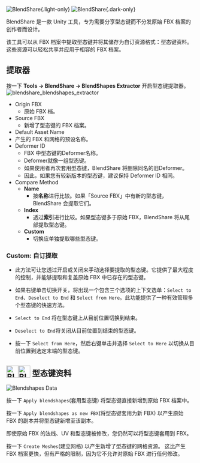 ![BlendShare](/blendshare_light_mode.png){.light-only}
![BlendShare](/blendshare.png){.dark-only}

BlendShare 是一款 Unity 工具，专为需要分享型态键而不分发原始 FBX 档案的创作者而设计。

该工具可以从 FBX 档案中提取型态键并将其储存为自订资源格式：型态键资料。
这些资源可以轻松共享并应用于相容的 FBX 档案。


## 提取器
按一下 **Tools -> BlendShare -> BlendShapes Extractor** 开启型态键提取器。
![blendshare_blendshapes_extractor](/blendshare_blendshapes_extractor.png)

- Origin FBX
  - 原始 FBX 档。
- Source FBX
  - 新增了型态键的 FBX 档案。
- Default Asset Name
 - 产生的 FBX 和网格的预设名称。
- Deformer ID
  - FBX 中型态键的Deformer名称。
  - Deformer就像一组型态键。
  - 如果使用者再次套用型态键，BlendShare 将删除同名的旧Deformer。
  - 因此，如果您有较新版本的型态键，建议保持 Deformer ID 相同。
- Compare Method
  - **Name**
    - 按**名称**进行比较。如果「Source FBX」中有新的型态键，BlendShare 会提取它们。
  - **Index**
    - 透过**索引**进行比较。如果型态键多于原始 FBX，BlendShare 将从尾部提取型态键。
  - **Custom**
    - 切换应单独提取哪些型态键。

### **Custom**: 自订提取
- 此方法可让您透过开启或关闭来手动选择要提取的型态键。它提供了最大程度的控制，并能够提取和复盖原始 FBX 中已存在的型态键。

- 如果右键单击切换开关，将出现一个包含三个选项的上下文选单：`Select to End`、`Deselect to End` 和 `Select from Here`。此功能提供了一种有效管理多个型态键的快速方法。

- `Select to End` 将在型态键上从目前位置切换到结束。
- `Deselect to End`将关闭从目前位置到结束的型态键。
- 按一下 `Select from Here`，然后右键单击并选择 `Select to Here` 以切换从目前位置到选定末端的型态键。

## <img class="dark-only" src="/blendshare_blendshapes_asset.png" alt="Blendshapes Data" style="width: 32px; height: 32px; vertical-align: -4px; display: inline;"/><img class="light-only" src="/blendshare_blendshapes_asset_light_mode.png" alt="Blendshapes Data" style="width: 32px; height: 32px; vertical-align: -4px; display: inline;"/> 型态键资料
![Blendshapes Data](/blendshapes_data_inspector.png)

按一下 `Apply blendshapes`(套用型态键) 将型态键直接新增到原始 FBX 档案中。

按一下 `Apply blendshapes as new FBX`(将型态键套用为新 FBX) 以产生原始 FBX 的副本并将型态键新增至该副本。

即使原始 FBX 的法线、UV 和型态键被修改，您仍然可以将型态键套用到 FBX。

按一下 `Create Meshes`(建立网格) 以产生新增了型态键的网格资源。
这比产生 FBX 档案更快，但有严格的限制，因为它不允许对原始 FBX 进行任何修改。